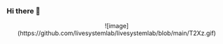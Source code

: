 ### Hi there 👋
<p align="center"> ![image](https://github.com/livesystemlab/livesystemlab/blob/main/T2Xz.gif)  </p>
